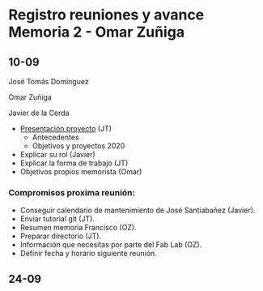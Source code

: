 # Registro reuniones y avance Memoria 2 - Omar Zuñiga

## 10-09 

José Tomás Domínguez 

Omar Zuñiga

Javier de la Cerda

- [Presentación proyecto](https://github.com/FabLabUTFSM/HerramientaMantenimiento/blob/master/Bibliografia/Presentacion.pdf) (JT)
    - Antecedentes 
    - Objetivos y proyectos 2020
- Explicar su rol (Javier)
- Explicar la forma de trabajo (JT)
- Objetivos propios memorista (Omar)

### Compromisos proxima reunión: 
- Conseguir calendario de mantenimiento de José Santiabañez (Javier). 
- Enviar tutorial git (JT). 
- Resumen memoria Francisco (OZ). 
- Preparar directorio (JT). 
- Información que necesitas por parte del Fab Lab (OZ). 
- Definir fecha y horario siguiente reunión. 

## 24-09
